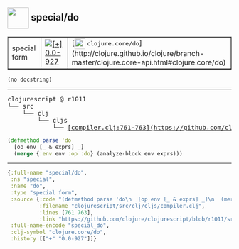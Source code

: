 ## <img width="48px" valign="middle" src="http://i.imgur.com/Hi20huC.png"> special/do

 <table border="1">
<tr>
<td>special form</td>
<td><a href="https://github.com/cljsinfo/api-refs/tree/0.0-927"><img valign="middle" alt="[+] 0.0-927" src="https://img.shields.io/badge/+-0.0--927-lightgrey.svg"></a> </td>
<td>
[<img height="24px" valign="middle" src="http://i.imgur.com/1GjPKvB.png"> <samp>clojure.core/do</samp>](http://clojure.github.io/clojure/branch-master/clojure.core-api.html#clojure.core/do)
</td>
</tr>
</table>

 <samp>
</samp>

```
(no docstring)
```

---

 <pre>
clojurescript @ r1011
└── src
    └── clj
        └── cljs
            └── <ins>[compiler.clj:761-763](https://github.com/clojure/clojurescript/blob/r1011/src/clj/cljs/compiler.clj#L761-L763)</ins>
</pre>

```clj
(defmethod parse 'do
  [op env [_ & exprs] _]
  (merge {:env env :op :do} (analyze-block env exprs)))
```


---

```clj
{:full-name "special/do",
 :ns "special",
 :name "do",
 :type "special form",
 :source {:code "(defmethod parse 'do\n  [op env [_ & exprs] _]\n  (merge {:env env :op :do} (analyze-block env exprs)))",
          :filename "clojurescript/src/clj/cljs/compiler.clj",
          :lines [761 763],
          :link "https://github.com/clojure/clojurescript/blob/r1011/src/clj/cljs/compiler.clj#L761-L763"},
 :full-name-encode "special_do",
 :clj-symbol "clojure.core/do",
 :history [["+" "0.0-927"]]}

```
